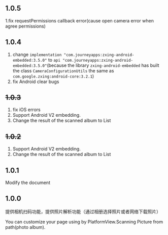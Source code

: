 ## 1.0.5

1.fix requestPermissions callback error(cause open camera error when agree permissions)

## 1.0.4

1. change `implementation "com.journeyapps:zxing-android-embedded:3.5.0"` to `api "com.journeyapps:zxing-android-embedded:3.5.0"`(because the library `zxing-android-embedded` has built the class `CameraConfigurationUtils` the same as `com.google.zxing:android-core:3.2.1`)
2. fix Android clear bugs

## ~~1.0.3~~

1. fix iOS errors
2. Support Android V2 embedding.
3. Change the result of the scanned album to List

## ~~1.0.2~~

1. Support Android V2 embedding.
2. Change the result of the scanned album to List


## 1.0.1

Modify the document

## 1.0.0

提供相机扫码功能，提供照片解析功能（通过相册选择照片或者网络下载照片）

You can customize your page using by PlatformView.Scanning Picture from path(photo album).



